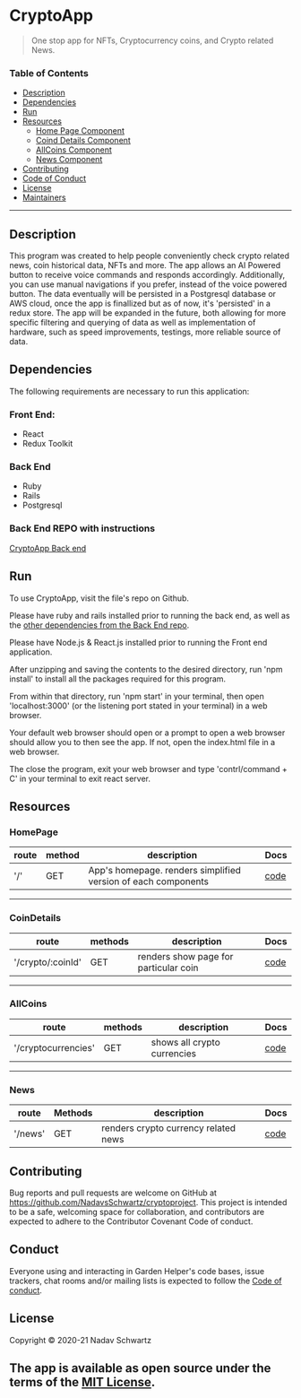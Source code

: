 # CryptoApp
> One stop app for NFTs, Cryptocurrency coins, and Crypto related News.

### Table of Contents

- [Description](#description)
- [Dependencies](#dependencies)
- [Run](#Run)
- [Resources](#Resources)
    - [Home Page Component](#HomePage)
    - [Coind Details Component](#CoindDetails)
    - [AllCoins Component](#AllCoins)
    - [News Component](#News)
- [Contributing](#Contributing)
- [Code of Conduct](#Conduct)
- [License](#license)
- [Maintainers](#Maintainer(s))

---

## Description
This program was created to help people conveniently check crypto related news, coin historical data, NFTs and more. The app allows an AI Powered button to receive voice commands and responds accordingly. Additionally, you can use manual navigations if you prefer, instead of the voice powered button.
The data eventually will be persisted in a Postgresql database or AWS cloud, once the app is finallized but as of now, it's 'persisted' in a redux store. 
The app will be expanded in the future, both allowing for more specific filtering and querying of data as well as implementation of hardware, such as speed improvements, testings, more reliable source of data.

## Dependencies
The following requirements are necessary to run this application:

### Front End:

- React
- Redux Toolkit

### Back End
- Ruby
- Rails
- Postgresql

### Back End REPO with instructions
[CryptoApp Back end](https://github.com/NadavsSchwartz/-crypto_backend)

## Run
To use CryptoApp, visit the file's repo on Github.

Please have ruby and rails installed prior to running the back end, as well as the [other dependencies from the Back End repo](https://github.com/NadavsSchwartz/-crypto_backend#dependencies).

Please have Node.js & React.js installed prior to running the Front end application.

After unzipping and saving the contents to the desired directory, run 'npm install' to install all the packages required for this program.

From within that directory, run 'npm start' in your terminal, then open 'localhost:3000' (or the listening port stated in your terminal) in a web browser.

Your default web browser should open or a prompt to open a web browser should allow you to then see the app. If not, open the index.html file in a web browser.

The close the program, exit your web browser and type 'contrl/command + C' in your terminal to exit react server.


## Resources

### HomePage
| route | method | description | Docs |
|---|---|---|---|
|  '/' | GET | App's homepage. renders simplified version of each components |  [code](./src/components/Homepage.js) |
---

### CoinDetails
| route | methods | description | Docs |
|---|---|---|---|
|  '/crypto/:coinId' | GET | renders show page for particular coin | [code](./src/components/CrpytoDetails.js) |
---
### AllCoins
| route | methods | description | Docs |
|---|---|---|---|
|  '/cryptocurrencies' | GET | shows all crypto currencies |  [code](./src/components/Cryptocurrencies.js) |

---
### News
|  route | Methods | description  |  Docs |
|---|---|---|---|
|  '/news' | GET | renders crypto currency related news | [code](./src/components/News.js) |


## Contributing
Bug reports and pull requests are welcome on GitHub at https://github.com/NadavsSchwartz/cryptoproject. This project is intended to be a safe, welcoming space for collaboration, and contributors are expected to adhere to the Contributor Covenant Code of conduct.

## Conduct
Everyone using and interacting in Garden Helper's code
bases, issue trackers, chat rooms and/or mailing lists is expected to follow the [Code of conduct](./CODE_OF_CONDUCT.md).

## License
Copyright © 2020-21 Nadav Schwartz

The app is available as open source under the terms of the [MIT License](https://opensource.org/licenses/MIT).
---


